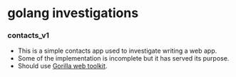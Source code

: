 golang investigations
===

### contacts_v1 
- This is a simple contacts app used to investigate writing a web app.
- Some of the implementation is incomplete but it has served its purpose.
- Should use [Gorilla web toolkit](http://www.gorillatoolkit.org/).


